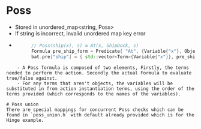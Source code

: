 ﻿# Poss
- Stored in unordered_map<string, Poss>
- If string is incorrect, invalid unordered map key error
- ```cpp
		// Poss(ship(x), s) ≡ At(x, ShipDock, s)
		Formula pre_ship_form = Predicate{ "At", {Variable{"x"}, Object{"ShipDock"}} };
		bat.pre["ship"] = { std::vector<Term>{Variable{"x"}}, pre_ship_form };
```
	- A Poss formula is composed of two elements, Firstly, the terms needed to perform the action. Secondly the actual Formula to evaluate true/false against.
	- For any terms that aren't objects, the variables will be substituted in from action instantiation terms, using the order of the terms provided (which corresponds to the names of the variables).

# Poss union
There are special mappings for concurrent Poss checks which can be found in `poss_union.h` with default already provided which is for the Hinge example.